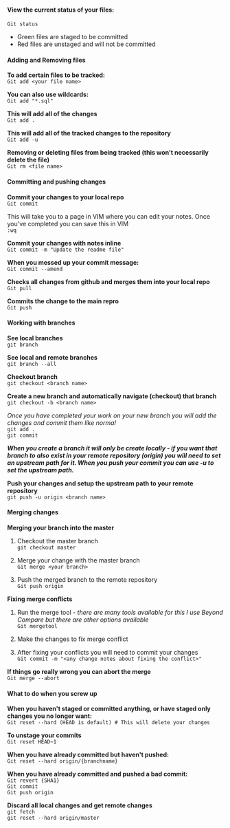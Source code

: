 #### View the current status of your files:
```Git status ```

* Green files are staged to be committed
* Red files are unstaged and will not be committed

#### Adding and Removing files

**To add certain files to be tracked:**  
```Git add <your file name>```

**You can also use wildcards:**  
```Git add "*.sql" ```

**This will add all of the changes**  
```Git add .```

**This will add all of the tracked changes to the repository**  
```Git add -u```

**Removing or deleting files from being tracked (this won't necessarily delete the file)**  
```Git rm <file name>```

#### Committing and pushing changes

**Commit your changes to your local repo**  
```Git commit```

This will take you to a page in VIM where you can edit your notes. Once you've completed you can save this in VIM  
```:wq```

**Commit your changes with notes inline**  
```Git commit -m "Update the readme file"```

**When you messed up your commit message:**  
```Git commit --amend```

**Checks all changes from github and merges them into your local repo**  
```Git pull```

**Commits the change to the main repro**  
```Git push```

#### Working with branches
**See local branches**  
```git branch```

**See local and remote branches**  
```git branch --all```

**Checkout branch**  
```git checkout <branch name>```

**Create a new branch and automatically navigate (checkout) that branch**  
```git checkout -b <branch name>```

_Once you have completed your work on your new branch you will add the changes and commit them like normal_  
```git add .```  
```git commit```

_**When you create a branch it will only be create locally - if you want that branch to also exist in your remote repository (origin) you will need to set an upstream path for it. When you push your commit you can use -u to set the upstream path.**_  

**Push your changes and setup the upstream path to your remote repository**  
```git push -u origin <branch name>```


#### Merging changes

**Merging your branch into the master**  

1. Checkout the master branch  
```git checkout master```

2. Merge your change with the master branch  
```Git merge <your branch>```

3. Push the merged branch to the remote repository  
```Git push origin```

**Fixing merge conflicts**  

1. Run the merge tool - _there are many tools available for this I use Beyond Compare but there are other options available_  
```Git mergetool```
	
2. Make the changes to fix merge conflict
	
3. After fixing your conflicts you will need to commit your changes  
```Git commit -m "<any change notes about fixing the conflict>"```

**If things go really wrong you can abort the merge**  
```Git merge --abort```

#### What to do when you screw up

**When you haven't staged or committed anything, or have staged only changes you no longer want:**  
```Git reset --hard (HEAD is default) # This will delete your changes```

**To unstage your commits**  
```Git reset HEAD~1```

**When you have already committed but haven't pushed:**  
```Git reset --hard origin/{branchname}```

**When you have already committed and pushed a bad commit:**  
```Git revert {SHA1}```  
```Git commit```  
```Git push origin```  

**Discard all local changes and get remote changes**  
```git fetch```  
```git reset --hard origin/master```  